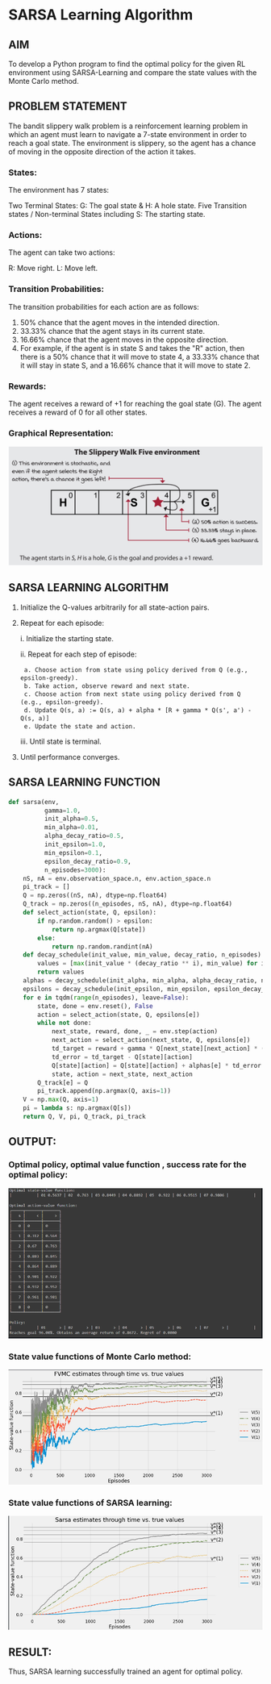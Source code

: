# SARSA Learning Algorithm


## AIM
To develop a Python program to find the optimal policy for the given RL environment using SARSA-Learning and compare the state values with the Monte Carlo method.

## PROBLEM STATEMENT
The bandit slippery walk problem is a reinforcement learning problem in which an agent must learn to navigate a 7-state environment in order to reach a goal state. The environment is slippery, so the agent has a chance of moving in the opposite direction of the action it takes.

### States:
The environment has 7 states:

Two Terminal States: G: The goal state & H: A hole state.
Five Transition states / Non-terminal States including S: The starting state.
### Actions:
The agent can take two actions:

R: Move right.
L: Move left.
### Transition Probabilities:
The transition probabilities for each action are as follows:

1. 50% chance that the agent moves in the intended direction.
2. 33.33% chance that the agent stays in its current state.
3. 16.66% chance that the agent moves in the opposite direction.
4. For example, if the agent is in state S and takes the "R" action, then there is a 50% chance that it will move to state 4, a 33.33% chance that it will stay in state S, and a 16.66% chance that it will move to state 2.
### Rewards:
The agent receives a reward of +1 for reaching the goal state (G). The agent receives a reward of 0 for all other states.
### Graphical Representation:
![image](1.png)

## SARSA LEARNING ALGORITHM
1. Initialize the Q-values arbitrarily for all state-action pairs.
2. Repeat for each episode:

    i. Initialize the starting state.

    ii. Repeat for each step of episode:
    
        a. Choose action from state using policy derived from Q (e.g., epsilon-greedy).
        b. Take action, observe reward and next state.
        c. Choose action from next state using policy derived from Q (e.g., epsilon-greedy).
        d. Update Q(s, a) := Q(s, a) + alpha * [R + gamma * Q(s', a') - Q(s, a)]
        e. Update the state and action.
    iii. Until state is terminal.
3. Until performance converges.

## SARSA LEARNING FUNCTION
```python
def sarsa(env,
          gamma=1.0,
          init_alpha=0.5,
          min_alpha=0.01,
          alpha_decay_ratio=0.5,
          init_epsilon=1.0,
          min_epsilon=0.1,
          epsilon_decay_ratio=0.9,
          n_episodes=3000):
    nS, nA = env.observation_space.n, env.action_space.n
    pi_track = []
    Q = np.zeros((nS, nA), dtype=np.float64)
    Q_track = np.zeros((n_episodes, nS, nA), dtype=np.float64)
    def select_action(state, Q, epsilon):
        if np.random.random() > epsilon:
            return np.argmax(Q[state])
        else:
            return np.random.randint(nA)
    def decay_schedule(init_value, min_value, decay_ratio, n_episodes):
        values = [max(init_value * (decay_ratio ** i), min_value) for i in range(n_episodes)]
        return values
    alphas = decay_schedule(init_alpha, min_alpha, alpha_decay_ratio, n_episodes)
    epsilons = decay_schedule(init_epsilon, min_epsilon, epsilon_decay_ratio, n_episodes)
    for e in tqdm(range(n_episodes), leave=False):
        state, done = env.reset(), False
        action = select_action(state, Q, epsilons[e])
        while not done:
            next_state, reward, done, _ = env.step(action)
            next_action = select_action(next_state, Q, epsilons[e])
            td_target = reward + gamma * Q[next_state][next_action] * (not done)
            td_error = td_target - Q[state][action]
            Q[state][action] = Q[state][action] + alphas[e] * td_error
            state, action = next_state, next_action
        Q_track[e] = Q
        pi_track.append(np.argmax(Q, axis=1))
    V = np.max(Q, axis=1)
    pi = lambda s: np.argmax(Q[s])
    return Q, V, pi, Q_track, pi_track
```

## OUTPUT:
### Optimal policy, optimal value function , success rate for the optimal policy:
![image](2.png)
### State value functions of Monte Carlo method:
![image](3.png)
### State value functions of SARSA learning:
![image](4.png)
## RESULT:

Thus, SARSA learning successfully trained an agent for optimal policy.
